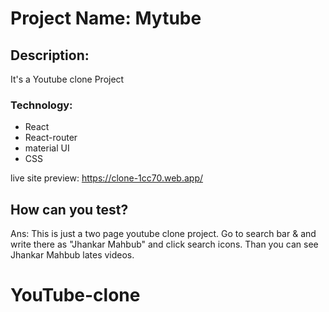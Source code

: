 # Project Name: Mytube 


## Description:

It's a Youtube clone Project

### Technology:
* React
* React-router
* material UI
* CSS

live site preview: https://clone-1cc70.web.app/

## How can you test?

Ans: This is just a two page youtube clone project. Go to search bar & and write there as "Jhankar Mahbub" and click search icons. Than you can see Jhankar Mahbub lates videos.


# YouTube-clone
